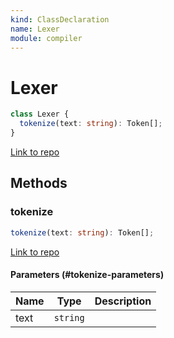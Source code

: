 ```yaml
---
kind: ClassDeclaration
name: Lexer
module: compiler
---
```


# Lexer

```ts
class Lexer {
  tokenize(text: string): Token[];
}
```

[Link to repo](https://github.com/timdeschryver/angular/blob/master/packages/compiler/src/expression_parser/lexer.ts#L23-L34)

## Methods

### tokenize

```ts
tokenize(text: string): Token[];
```

[Link to repo](https://github.com/timdeschryver/angular/blob/master/packages/compiler/src/expression_parser/lexer.ts#L24-L33)

#### Parameters (#tokenize-parameters)

| Name | Type     | Description |
| ---- | -------- | ----------- |
| text | `string` |             |
